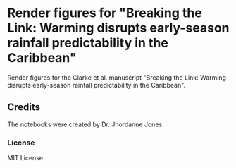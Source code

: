 # Render figures for "Breaking the Link: Warming disrupts early-season rainfall predictability in the Caribbean"
Render figures for the Clarke et al. manuscript "Breaking the Link: Warming disrupts early-season rainfall predictability in the Caribbean".

## Credits
The notebooks were created by Dr. Jhordanne Jones. 

### License
MIT License
